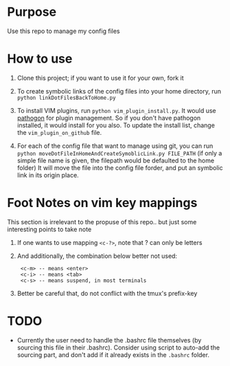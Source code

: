 # Purpose
Use this repo to manage my config files

# How to use
1. Clone this project; if you want to use it for your own, fork it

2. To create symbolic links of the config files into your home directory, 
   run `python linkDotFilesBackToHome.py`

3. To install VIM plugins, run `python vim_plugin_install.py`. It would use 
   [pathogon](https://github.com/tpope/vim-pathogen) for plugin management.
   So if you don't have pathogon installed, it would install for you also.
   To update the install list, change the `vim_plugin_on_github` file.

4. For each of the config file that want to manage using git, you can run 
  `python moveDotFileInHomeAndCreateSymoblicLink.py FILE_PATH` 
   (if only a simple file name is given, the filepath would be defaulted to 
   the home folder)
   It will move the file into the config file forder, and put an symbolic link
   in its origin place. 

# Foot Notes on vim key mappings
This section is irrelevant to the propuse of this repo.. but just some interesting points to take note

1. If one wants to use mapping `<c-?>`, note that ? can only be letters
2. And additionally, the combination below better not used:

        <c-m> -- means <enter>
        <c-i> -- means <tab>
        <c-s> -- means suspend, in most terminals

3. Better be careful that, do not conflict with the tmux's prefix-key

# TODO
- Currently the user need to handle the .bashrc file themselves (by sourcing this file in their .bashrc).
  Consider using script to auto-add the sourcing part, and don't add if it already exists in the `.bashrc`
  folder.

